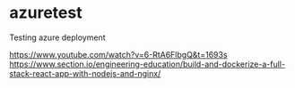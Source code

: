 # azuretest
Testing azure deployment

https://www.youtube.com/watch?v=6-RtA6FlbgQ&t=1693s
https://www.section.io/engineering-education/build-and-dockerize-a-full-stack-react-app-with-nodejs-and-nginx/

